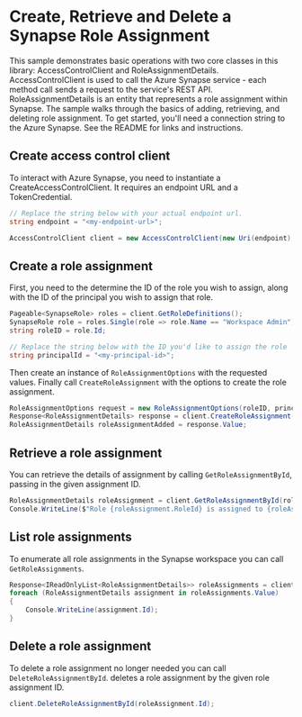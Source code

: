 # Create, Retrieve and Delete a Synapse Role Assignment

This sample demonstrates basic operations with two core classes in this library: AccessControlClient and RoleAssignmentDetails. AccessControlClient is used to call the Azure Synapse service - each method call sends a request to the service's REST API. RoleAssignmentDetails is an entity that represents a role assignment within Synapse. The sample walks through the basics of adding, retrieving, and deleting role assignment. To get started, you'll need a connection string to the Azure Synapse. See the README for links and instructions.

## Create access control client

To interact with Azure Synapse, you need to instantiate a CreateAccessControlClient. It requires an endpoint URL and a TokenCredential.

```C# Snippet:CreateAccessControlClient
// Replace the string below with your actual endpoint url.
string endpoint = "<my-endpoint-url>";

AccessControlClient client = new AccessControlClient(new Uri(endpoint), new DefaultAzureCredential());
```

## Create a role assignment

First, you need to the determine the ID of the role you wish to assign, along with the ID of the principal you wish to assign that role.

```C# Snippet:PrepCreateRoleAssignment
Pageable<SynapseRole> roles = client.GetRoleDefinitions();
SynapseRole role = roles.Single(role => role.Name == "Workspace Admin");
string roleID = role.Id;

// Replace the string below with the ID you'd like to assign the role
string principalId = "<my-principal-id>";
```

Then create an instance of `RoleAssignmentOptions` with the requested values. Finally call `CreateRoleAssignment` with the options to create the role assignment.

```C# Snippet:CreateRoleAssignment
RoleAssignmentOptions request = new RoleAssignmentOptions(roleID, principalId);
Response<RoleAssignmentDetails> response = client.CreateRoleAssignment(request);
RoleAssignmentDetails roleAssignmentAdded = response.Value;
```

## Retrieve a role assignment

You can retrieve the details of assignment by calling `GetRoleAssignmentById`, passing in the given assignment ID.

```C# Snippet:RetrieveRoleAssignment
RoleAssignmentDetails roleAssignment = client.GetRoleAssignmentById(roleAssignmentAdded.Id);
Console.WriteLine($"Role {roleAssignment.RoleId} is assigned to {roleAssignment.PrincipalId}.");
```

## List role assignments

To enumerate all role assignments in the Synapse workspace you can call `GetRoleAssignments`.

```C# Snippet:ListRoleAssignments
Response<IReadOnlyList<RoleAssignmentDetails>> roleAssignments = client.GetRoleAssignments();
foreach (RoleAssignmentDetails assignment in roleAssignments.Value)
{
    Console.WriteLine(assignment.Id);
}
```

## Delete a role assignment

To delete a role assignment no longer needed you can call `DeleteRoleAssignmentById`. deletes a role assignment by the given role assignment ID.

```C# Snippet:DeleteRoleAssignment
client.DeleteRoleAssignmentById(roleAssignment.Id);
```
